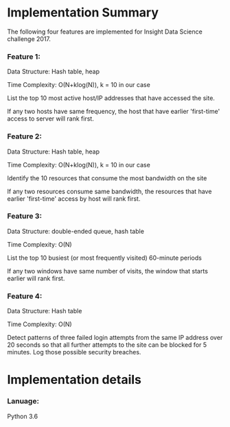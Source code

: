 # Implementation Summary
The following four features are implemented for Insight Data Science challenge 2017.

### Feature 1: 
Data Structure: Hash table, heap

Time Complexity: O(N+klog(N)), k = 10 in our case

List the top 10 most active host/IP addresses that have accessed the site.

If any two hosts have same frequency, the host that have earlier 'first-time' access to server will rank first.


### Feature 2: 
Data Structure: Hash table, heap

Time Complexity: O(N+klog(N)), k = 10 in our case

Identify the 10 resources that consume the most bandwidth on the site

If any two resources consume same bandwidth, the resources that have earlier 'first-time' access by host will rank first.

### Feature 3:
Data Structure: double-ended queue, hash table

Time Complexity: O(N)

List the top 10 busiest (or most frequently visited) 60-minute periods 

If any two windows have same number of visits, the window that starts earlier will rank first.

### Feature 4: 
Data Structure: Hash table

Time Complexity: O(N)

Detect patterns of three failed login attempts from the same IP address over 20 seconds so that all further attempts to the site can be 
blocked for 5 minutes. Log those possible security breaches.


# Implementation details
### Lanuage:
Python 3.6
